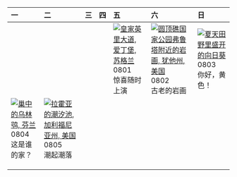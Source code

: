 | 一                                                                                                                                                                              | 二                                                                                                                                                                                                      | 三   | 四   | 五                                                                                                                                                                                              | 六                                                                                                                                                                                                         | 日                                                                                                                                                                                       |
|:-------------------------------------------------------------------------------------------------------------------------------------------------------------------------------|:-------------------------------------------------------------------------------------------------------------------------------------------------------------------------------------------------------|:----|:----|:-----------------------------------------------------------------------------------------------------------------------------------------------------------------------------------------------|:----------------------------------------------------------------------------------------------------------------------------------------------------------------------------------------------------------|:----------------------------------------------------------------------------------------------------------------------------------------------------------------------------------------|
|                                                                                                                                                                                |                                                                                                                                                                                                        |     |     | [![](https://www.bing.com/th?id=OHR.EdinburghFringe_ZH-CN5243292664_320x240.jpg "皇家英里大道, 爱丁堡, 苏格兰")](https://www.bing.com/th?id=OHR.EdinburghFringe_ZH-CN5243292664_UHD.jpg)<br>0801<br>惊喜随时上演 | [![](https://www.bing.com/th?id=OHR.FruitaPetroglyphs_ZH-CN5423905955_320x240.jpg "圆顶礁国家公园弗鲁塔附近的岩画, 犹他州, 美国")](https://www.bing.com/th?id=OHR.FruitaPetroglyphs_ZH-CN5423905955_UHD.jpg)<br>0802<br>古老的岩画 | [![](https://www.bing.com/th?id=OHR.HappySunflower_ZH-CN5840993161_320x240.jpg "夏天田野里盛开的向日葵")](https://www.bing.com/th?id=OHR.HappySunflower_ZH-CN5840993161_UHD.jpg)<br>0803<br>你好，黄色！ |
| [![](https://www.bing.com/th?id=OHR.LaplandOwl_ZH-CN6070251232_320x240.jpg "巢中的乌林鸮, 芬兰")](https://www.bing.com/th?id=OHR.LaplandOwl_ZH-CN6070251232_UHD.jpg)<br>0804<br>这是谁的家？ | [![](https://www.bing.com/th?id=OHR.CaliforniaTidepool_ZH-CN6273815361_320x240.jpg "拉霍亚的潮汐池‌, 加利福尼亚州, 美国")](https://www.bing.com/th?id=OHR.CaliforniaTidepool_ZH-CN6273815361_UHD.jpg)<br>0805<br>潮起潮落 |     |     |                                                                                                                                                                                                |                                                                                                                                                                                                           |                                                                                                                                                                                         |
|                                                                                                                                                                                |                                                                                                                                                                                                        |     |     |                                                                                                                                                                                                |                                                                                                                                                                                                           |                                                                                                                                                                                         |
|                                                                                                                                                                                |                                                                                                                                                                                                        |     |     |                                                                                                                                                                                                |                                                                                                                                                                                                           |                                                                                                                                                                                         |
|                                                                                                                                                                                |                                                                                                                                                                                                        |     |     |                                                                                                                                                                                                |                                                                                                                                                                                                           |                                                                                                                                                                                         |